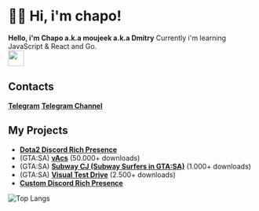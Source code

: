 # 👋🏻 Hi, i'm chapo!
**Hello, i'm Chapo a.k.a moujeek a.k.a Dmitry**
Currently i'm learning JavaScript & React and Go.   
<img height="32" src="https://skillicons.dev/icons?i=go,js,ts,lua,vscode"/>  
## Contacts
[**Telegram**](https://t.me/moujeek)
[**Telegram Channel**](https://t.me/chaposcripts)

## My Projects
* [**Dota2 Discord Rich Presence**](https://github.com/chaposcripts/go-dota2-discord-rich-presence)
* (GTA:SA) [**vAcs**](https://www.blast.hk/threads/133752/) (50.000+ downloads)
* (GTA:SA) [**Subway CJ (Subway Surfers in GTA:SA)**](https://www.blast.hk/threads/155704/) (1.000+ downloads)
* (GTA:SA) [**Visual Test Drive**](https://www.blast.hk/threads/109617/) (2.500+ downloads)
* [**Custom Discord Rich Presence**](https://github.com/GovnocodedByChapo/custom-discord-rich-presence)

![Top Langs](https://github-readme-stats.vercel.app/api/top-langs/?username=chaposcripts&layout=compact)  

